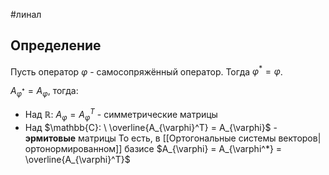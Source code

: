 #линал 
## Определение
Пусть оператор $\varphi$ - самосопряжённый оператор. Тогда $\varphi^* = \varphi$.

$A_{\varphi^*} = A_{\varphi}$, тогда:
- Над $\mathbb{R}: \ A_{\varphi} = A_{\varphi}^T$ - симметрические матрицы
- Над $\mathbb{C}: \ \overline{A_{\varphi}^T} = A_{\varphi}$ - **эрмитовые** матрицы
То есть, в [[Ортогональные системы векторов|ортонормированном]] базисе $A_{\varphi} = A_{\varphi^*} = \overline{A_{\varphi}^T}$